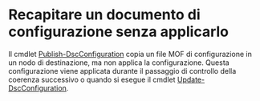 # <a name="deliver-a-configuration-document-without-applying"></a>Recapitare un documento di configurazione senza applicarlo

Il cmdlet [Publish-DscConfiguration](https://technet.microsoft.com/library/mt517875.aspx) copia un file MOF di configurazione in un nodo di destinazione, ma non applica la configurazione. Questa configurazione viene applicata durante il passaggio di controllo della coerenza successivo o quando si esegue il cmdlet [Update-DscConfiguration](https://technet.microsoft.com/library/mt143541.aspx).

